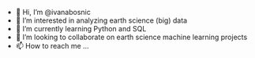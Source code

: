 - 👋 Hi, I’m @ivanabosnic
- 👀 I’m interested in analyzing earth science (big) data
- 🌱 I’m currently learning Python and SQL
- 💞️ I’m looking to collaborate on earth science machine learning projects
- 📫 How to reach me ...

<!---
ivanabosnic/ivanabosnic is a ✨ special ✨ repository because its `README.md` (this file) appears on your GitHub profile.
You can click the Preview link to take a look at your changes.
--->
